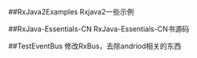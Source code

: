 ##RxJava2Examples
Rxjava2一些示例

##RxJava-Essentials-CN
RxJava-Essentials-CN书源码

##TestEventBus
修改RxBus，去除andriod相关的东西
